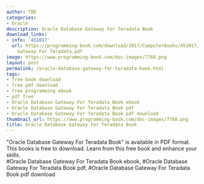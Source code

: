 ```yaml
---
author: TBD
categories:
- Oracle
description: Oracle Database Gateway For Teradata Book
download_links:
- info: '451017'
  url: https://programming-book.com/download/2017/ComputerBooks/451017/Oracle Database
    Gateway For Teradata.pdf
image: https://www.programming-book.com/doc-images/7768.png
layout: post
permalink: /oracle-database-gateway-for-teradata-book.html
tags:
- free book download
- free pdf download
- free programming ebook
- pdf free
- Oracle Database Gateway For Teradata Book ebook
- Oracle Database Gateway For Teradata Book pdf
- Oracle Database Gateway For Teradata Book pdf download
thumbnail_url: https://www.programming-book.com/doc-images/7768.png
title: Oracle Database Gateway For Teradata Book
---
```


 
<div class="item-desc text-justify">
  "Oracle Database Gateway For Teradata Book" is available in PDF format. This books is free to download. Learn from this free book and enhance your skills.
  <br>
  #Oracle Database Gateway For Teradata Book ebook, #Oracle Database Gateway For Teradata Book pdf, #Oracle Database Gateway For Teradata Book pdf download
</div>
